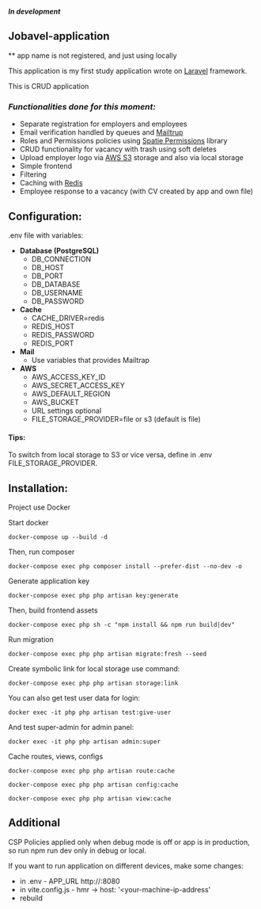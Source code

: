 ***In development***

## Jobavel-application

** app name is not registered, and just using locally

This application is my first study application wrote on [Laravel](https://laravel.com) framework.

This is CRUD application

### ***Functionalities done for this moment:***

- Separate registration for employers and employees
- Email verification handled by queues and [Mailtrup](https://mailtrap.io)
- Roles and Permissions policies using [Spatie Permissions](https://spatie.be/docs/laravel-permission/v6/introduction)
  library
- CRUD functionality for vacancy with trash using soft deletes
- Upload employer logo via [AWS S3](https://aws.amazon.com/s3/) storage and also via local storage
- Simple frontend
- Filtering
- Caching with [Redis](https://redis.io/)
- Employee response to a vacancy (with CV created by app and own file)

## Configuration:

.env file with variables:

- **Database (PostgreSQL)**
    - DB_CONNECTION
    - DB_HOST
    - DB_PORT
    - DB_DATABASE
    - DB_USERNAME
    - DB_PASSWORD
- **Cache**
    - CACHE_DRIVER=redis
    - REDIS_HOST
    - REDIS_PASSWORD
    - REDIS_PORT
- **Mail**
    - Use variables that provides Mailtrap
- **AWS**
    - AWS_ACCESS_KEY_ID
    - AWS_SECRET_ACCESS_KEY
    - AWS_DEFAULT_REGION
    - AWS_BUCKET
    - URL settings optional
    - FILE_STORAGE_PROVIDER=file or s3 (default is file)

#### Tips:

To switch from local storage to S3 or vice versa, define in .env FILE_STORAGE_PROVIDER.

## Installation:

Project use Docker

Start docker

````
docker-compose up --build -d
````

Then, run composer

````
docker-compose exec php composer install --prefer-dist --no-dev -o
````

Generate application key

````
docker-compose exec php php artisan key:generate
````

Then, build frontend assets

````
docker-compose exec php sh -c "npm install && npm run build|dev"
````

Run migration

````
docker-compose exec php php artisan migrate:fresh --seed
````

Create symbolic link for local storage use command:

````
docker-compose exec php php artisan storage:link
````

You can also get test user data for login:

````
docker exec -it php php artisan test:give-user
````
And test super-admin for admin panel:

````
docker exec -it php php artisan admin:super
````
Cache routes, views, configs

````
docker-compose exec php php artisan route:cache
````

````
docker-compose exec php php artisan config:cache
````

````
docker-compose exec php php artisan view:cache
````

## Additional
CSP Policies applied only when debug mode is off or app is in production,
so run npm run dev only in debug or local.

If you want to run application on different devices, make some changes:
- in .env - APP_URL http://<your-machine-ip-address>:8080
- in vite.config.js - hmr -> host: '<your-machine-ip-address'
- rebuild

